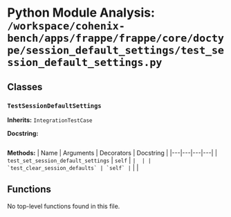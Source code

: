 # Python Module Analysis: `/workspace/cohenix-bench/apps/frappe/frappe/core/doctype/session_default_settings/test_session_default_settings.py`

## Classes

### `TestSessionDefaultSettings`
**Inherits:** `IntegrationTestCase`


**Docstring:**
```

```

**Methods:**
| Name | Arguments | Decorators | Docstring |
|---|---|---|---|
| `test_set_session_default_settings` | `self` | `` |  |
| `test_clear_session_defaults` | `self` | `` |  |





## Functions

No top-level functions found in this file.
